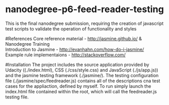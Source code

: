 # nanodegree-p6-feed-reader-testing
This is the final nanodegree submission, requiring the creation of javascript test scripts to validate the operation of functionality and styles

#References
Core reference material - http://jasmine.github.io/ & Nanodegree Training<br/>
Introduction to Jasmine - http://evanhahn.com/how-do-i-jasmine/<br/>
Example rule implementaions - http://stackoverflow.com/<br/>

#Installation
The project includes the source application provided by Udacity ((./index.html), CSS (./css/style.css) and JavaScript (./js/app.js)) and the jasmine testing framework (./jasmine/). The testing configuration file (./jasmine/spec/feedreader.js) contains all of the descriptions cna test cases for the appliaction, defined by myself. To run simply launch the index.html file contained within the root, which will call the feedreader.js testing file.
